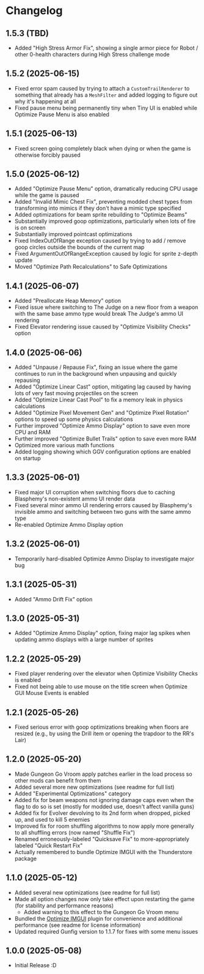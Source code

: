 # Changelog

## 1.5.3 (TBD)

- Added "High Stress Armor Fix", showing a single armor piece for Robot / other 0-health characters during High Stress challenge mode

## 1.5.2 (2025-06-15)

- Fixed error spam caused by trying to attach a `CustomTrailRenderer` to something that already has a `MeshFilter` and added logging to figure out why it's happening at all
- Fixed pause menu being permanently tiny when Tiny UI is enabled while Optimize Pause Menu is also enabled

## 1.5.1 (2025-06-13)

- Fixed screen going completely black when dying or when the game is otherwise forcibly paused

## 1.5.0 (2025-06-12)

- Added "Optimize Pause Menu" option, dramatically reducing CPU usage while the game is paused
- Added "Invalid Mimic Chest Fix", preventing modded chest types from transforming into mimics if they don't have a mimic type specified
- Added optimizations for beam sprite rebuilding to "Optimize Beams"
- Substantially improved goop optimizations, particularly when lots of fire is on screen
- Substantially improved pointcast optimizations
- Fixed IndexOutOfRange exception caused by trying to add / remove goop circles outside the bounds of the current map
- Fixed ArgumentOutOfRangeException caused by logic for sprite z-depth update
- Moved "Optimize Path Recalculations" to Safe Optimizations

## 1.4.1 (2025-06-07)

- Added "Preallocate Heap Memory" option
- Fixed issue where switching to The Judge on a new floor from a weapon with the same base ammo type would break The Judge's ammo UI rendering
- Fixed Elevator rendering issue caused by "Optimize Visibility Checks" option

## 1.4.0 (2025-06-06)

- Added "Unpause / Repause Fix", fixing an issue where the game continues to run in the background when unpausing and quickly repausing 
- Added "Optimize Linear Cast" option, mitigating lag caused by having lots of very fast moving projectiles on the screen
- Added "Optimize Linear Cast Pool" to fix a memory leak in physics calculations
- Added "Optimize Pixel Movement Gen" and "Optimize Pixel Rotation" options to speed up some physics calculations
- Further improved "Optimize Ammo Display" option to save even more CPU and RAM
- Further improved "Optimize Bullet Trails" option to save even more RAM
- Optimized more various math functions
- Added logging showing which GGV configuration options are enabled on startup

## 1.3.3 (2025-06-01)

- Fixed major UI corruption when switching floors due to caching Blasphemy's non-existent ammo UI render data
- Fixed several minor ammo UI rendering errors caused by Blasphemy's invisible ammo and switching between two guns with the same ammo type
- Re-enabled Optimize Ammo Display option

## 1.3.2 (2025-06-01)

- Temporarily hard-disabled Optimize Ammo Display to investigate major bug

## 1.3.1 (2025-05-31)

- Added "Ammo Drift Fix" option

## 1.3.0 (2025-05-31)

- Added "Optimize Ammo Display" option, fixing major lag spikes when updating ammo displays with a large number of sprites

## 1.2.2 (2025-05-29)

- Fixed player rendering over the elevator when Optimize Visibility Checks is enabled
- Fixed not being able to use mouse on the title screen when Optimize GUI Mouse Events is enabled

## 1.2.1 (2025-05-26)

- Fixed serious error with goop optimizations breaking when floors are resized (e.g., by using the Drill item or opening the trapdoor to the RR's Lair)

## 1.2.0 (2025-05-20)

- Made Gungeon Go Vroom apply patches earlier in the load process so other mods can benefit from them
- Added several more new optimizations (see readme for full list)
- Added "Experimental Optimizations" category
- Added fix for beam weapons not ignoring damage caps even when the flag to do so is set (mostly for modded use, doesn't affect vanilla guns)
- Added fix for Evolver devolving to its 2nd form when dropped, picked up, and used to kill 5 enemies
- Improved fix for room shuffling algorithms to now apply more generally to all shuffling errors (now named "Shuffle Fix")
- Renamed erroneously-labeled "Quicksave Fix" to more-appropriately labeled "Quick Restart Fix" 
- Actually remembered to bundle Optimize IMGUI with the Thunderstore package

## 1.1.0 (2025-05-12)

- Added several new optimizations (see readme for full list)
- Made all option changes now only take effect upon restarting the game (for stability and performance reasons)
  - Added warning to this effect to the Gungeon Go Vroom menu
- Bundled the [Optimize IMGUI](https://github.com/BepInEx/BepInEx.Utility) plugin for convenience and additional performance (see readme for license information) 
- Updated required Gunfig version to 1.1.7 for fixes with some menu issues

## 1.0.0 (2025-05-08)

- Initial Release :D
